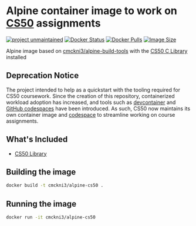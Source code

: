 # Alpine container image to work on [CS50](https://cs50.harvard.edu) assignments

[![project unmaintained](https://img.shields.io/badge/project-unmaintained-red.svg)](https://img.shields.io/badge/project-unmaintained-red.svg)
[![Docker Status](https://img.shields.io/badge/docker-ready-blue.svg)](https://hub.docker.com/r/cmckni3/alpine-cs50)
[![Docker Pulls](https://img.shields.io/docker/pulls/cmckni3/alpine-cs50?label=Docker%20Hub%20Image%20Pulls)](https://hub.docker.com/r/cmckni3/alpine-cs50)
[![Image Size](https://img.shields.io/docker/image-size/cmckni3/alpine-cs50/latest)](https://hub.docker.com/r/cmckni3/alpine-cs50)

Alpine image based on [cmckni3/alpine-build-tools](https://github.com/cmckni3/docker-alpine-build-tools) with the [CS50 C Library](https://github.com/cs50/libcs50) installed

## Deprecation Notice

The project intended to help as a quickstart with the tooling required for CS50 coursework. Since the creation of this repository, containerized workload adoption has increased, and tools such as [devcontainer](https://code.visualstudio.com/docs/devcontainers/create-dev-container) and [GitHub codespaces](https://github.com/features/codespaces) have been introduced. As such, CS50 now maintains its own container image and [codespace](https://github.com/cs50/codespace) to streamline working on course assignments.

## What's Included

* [CS50 Library](https://cs50.readthedocs.io/libraries/cs50/c/)

## Building the image

```sh
docker build -t cmckni3/alpine-cs50 .
```

## Running the image

```sh
docker run -it cmckni3/alpine-cs50
```

